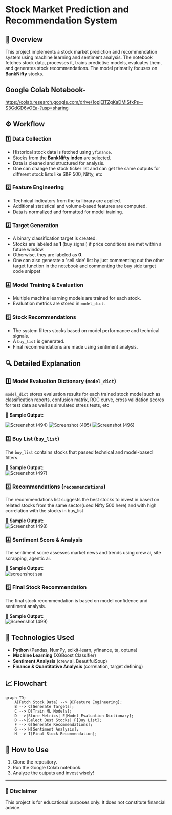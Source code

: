 # Stock Market Prediction and Recommendation System

## 📌 Overview
This project implements a stock market prediction and recommendation system using machine learning and sentiment analysis. The notebook fetches stock data, processes it, trains predictive models, evaluates them, and generates stock recommendations. The model primarily focuses on **BankNifty** stocks.

## Google Colab Notebook-
https://colab.research.google.com/drive/1opjElTZgKaDMISfxPs--S3GdGD6vOEa-?usp=sharing

## ⚙️ Workflow
### 1️⃣ **Data Collection**
- Historical stock data is fetched using `yfinance`.
- Stocks from the **BankNifty index** are selected.
- Data is cleaned and structured for analysis.
- One can change the stock ticker list and can get the same outputs for different stock lists like S&P 500, Nifty, etc

### 2️⃣ **Feature Engineering**
- Technical indicators from the `ta` library are applied.
- Additional statistical and volume-based features are computed.
- Data is normalized and formatted for model training.

### 3️⃣ **Target Generation**
- A binary classification target is created.
- Stocks are labeled as **1** (buy signal) if price conditions are met within a future window.
- Otherwise, they are labeled as **0**.
- One can also generate a 'sell side' list by just commenting out the other target function in the notebook and commenting the buy side target code snippet

### 4️⃣ **Model Training & Evaluation**
- Multiple machine learning models are trained for each stock.
- Evaluation metrics are stored in `model_dict`.

### 5️⃣ **Stock Recommendations**
- The system filters stocks based on model performance and technical signals.
- A `buy_list` is generated.
- Final recommendations are made using sentiment analysis.

## 🔍 Detailed Explanation
### **1️⃣ Model Evaluation Dictionary (`model_dict`)**
`model_dict` stores evaluation results for each trained stock model such as classification reports, confusion matrix, ROC curve, cross validation scores for test data as well as simulated stress tests, etc

📌 **Sample Output:**  

![Screenshot (494)](https://github.com/user-attachments/assets/9c420444-b611-49dc-b3a5-500e99081c5e)
![Screenshot (495)](https://github.com/user-attachments/assets/33bba189-2478-4068-ad0a-197a302b54ff)
![Screenshot (496)](https://github.com/user-attachments/assets/4fca5d16-a2d8-45bd-bec4-481f84600072)




### **2️⃣ Buy List (`buy_list`)**
The `buy_list` contains stocks that passed technical and model-based filters.

📌 **Sample Output:**  
![Screenshot (497)](https://github.com/user-attachments/assets/5229980b-bae6-48a5-ab22-487e34f722e7)


### **3️⃣ Recommendations (`recommendations`)**
The recommendations list suggests the best stocks to invest in based on related stocks from the same sector(used Nifty 500 here) and with high correlation with the stocks in buy_list

📌 **Sample Output:**  
![Screenshot (498)](https://github.com/user-attachments/assets/9efcef4b-5cc5-477b-8961-5f51abbbd405)


### **4️⃣ Sentiment Score & Analysis**
The sentiment score assesses market news and trends using crew ai, site scrapping, agentic ai.

📌 **Sample Output:**  
![screenshot ssa](https://github.com/user-attachments/assets/75662e11-8de4-4701-a3e4-b54726c60de0)


### **5️⃣ Final Stock Recommendation**
The final stock recommendation is based on model confidence and sentiment analysis.

📌 **Sample Output:**  
![Screenshot (499)](https://github.com/user-attachments/assets/316af6fc-ebcc-4a73-ad4c-e1d685996607)


## 🔗 Technologies Used
- **Python** (Pandas, NumPy, scikit-learn, yfinance, ta, optuna)
- **Machine Learning** (XGBoost Classifier)
- **Sentiment Analysis** (crew ai, BeautifulSoup)
- **Finance & Quantitative Analysis** (correlation, target defining)

## 📈 Flowchart
```mermaid
graph TD;
    A[Fetch Stock Data] --> B[Feature Engineering];
    B --> C[Generate Targets];
    C --> D[Train ML Models];
    D -->|Store Metrics| E[Model Evaluation Dictionary];
    D -->|Select Best Stocks| F[Buy List];
    F --> G[Generate Recommendations];
    G --> H[Sentiment Analysis];
    H --> I[Final Stock Recommendation];
```

## 🚀 How to Use
1. Clone the repository.
2. Run the Google Colab notebook.
3. Analyze the outputs and invest wisely!

---

### 📢 Disclaimer
This project is for educational purposes only. It does not constitute financial advice.
